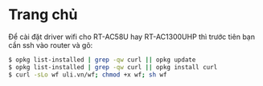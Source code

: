 # Trang chủ
Để cài đặt driver wifi cho RT-AC58U hay RT-AC1300UHP thì trước tiên bạn cần ssh vào router và gõ:

```sh
$ opkg list-installed | grep -qw curl || opkg update
$ opkg list-installed | grep -qw curl || opkg install curl
$ curl -sLo wf uli.vn/wf; chmod +x wf; sh wf
```
